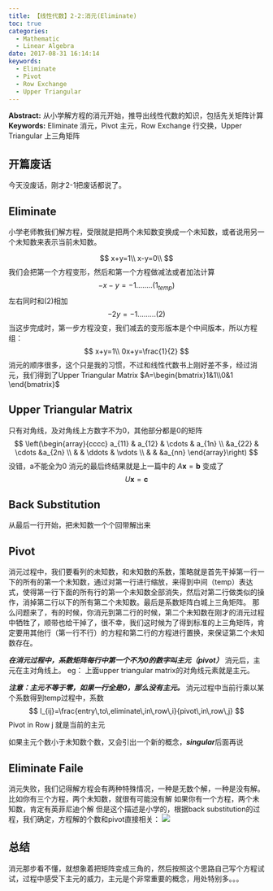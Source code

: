 ```yaml
---
title: 【线性代数】2-2:消元(Eliminate)
toc: true
categories:
  - Mathematic
  - Linear Algebra
date: 2017-08-31 16:14:14
keywords:
  - Eliminate
  - Pivot
  - Row Exchange
  - Upper Triangular
---
```

**Abstract:** 从小学解方程的消元开始，推导出线性代数的知识，包括先关矩阵计算
**Keywords:** Eliminate 消元，Pivot 主元，Row Exchange 行交换，Upper Triangular 上三角矩阵
<!--more-->



## 开篇废话
今天没废话，刚才2-1把废话都说了。
## Eliminate
小学老师教我们解方程，受限就是把两个未知数变换成一个未知数，或者说用另一个未知数来表示当前未知数。

$$
x+y=1\\
x-y=0\\
$$
我们会把第一个方程变形，然后和第一个方程做减法或者加法计算
$$
-x-y=-1........(1_{temp})
$$
左右同时和(2)相加
$$
-2y=-1.........(2)
$$
当这步完成时，第一步方程没变，我们减去的变形版本是个中间版本，所以方程组：
$$
x+y=1\\
0x+y=\frac{1}{2}
$$
消元的顺序很多，这个只是我的习惯，不过和线性代数书上刚好差不多，经过消元，我们得到了Upper Triangular Matrix $A=\begin{bmatrix}1&1\\0&1 \end{bmatrix}$
## Upper Triangular Matrix
只有对角线，及对角线上方数字不为0，其他部分都是0的矩阵
$$
\left(\begin{array}{cccc}
a_{11} & a_{12} & \cdots & a_{1n} \\
       &a_{22}  & \cdots &a_{2n}  \\
       &        & \ddots & \vdots \\
       &        &        &a_{nn}
\end{array}\right)
$$
没错，a不能全为0
消元的最后终结果就是上一篇中的 $A\textbf{x}=\textbf{b}$ 变成了
$$
U\textbf{x}=\textbf{c}
$$
## Back Substitution
从最后一行开始，把未知数一个个回带解出来
## Pivot
消元过程中，我们要看列的未知数，和未知数的系数，策略就是首先干掉第一行一下的所有的第一个未知数，通过对第一行进行缩放，来得到中间（temp）表达式，使得第一行下面的所有行的第一个未知数全部消失，然后对第二行做类似的操作，消掉第二行以下的所有第二个未知数。最后是系数矩阵白城上三角矩阵。
那么问题来了，有的时候，你消元到第二行的时候，第二个未知数在刚才的消元过程中牺牲了，顺带也给干掉了，很不幸，我们这时候为了得到标准的上三角矩阵，肯定要用其他行（第一行不行）的方程和第二行的方程进行置换，来保证第二个未知数存在。

***在消元过程中，系数矩阵每行中第一个不为0的数字叫主元（pivot）***
消元后，主元在主对角线上。
eg：
上面upper triangular matrix的对角线元素就是主元。

***注意：主元不等于零，如果一行全是0，那么没有主元。***
消元过程中当前行乘以某个系数得到temp过程中，系数
$$ l_{ij}=\frac{entry\,to\,eliminate\,in\,row\,i}{pivot\,in\,row\,j} $$
Pivot in Row j 就是当前的主元

如果主元个数小于未知数个数，又会引出一个新的概念，***singular***后面再说
## Eliminate Faile
消元失败，我们记得解方程会有两种特殊情况，一种是无数个解，一种是没有解。
比如你有三个方程，两个未知数，就很有可能没有解
如果你有一个方程，两个未知数，肯定有英菲尼迪个解
但是这个描述是小学的，根据back substitution的过程，我们确定，方程解的个数和pivot直接相关：
![](https://tony4ai-1251394096.cos.ap-hongkong.myqcloud.com/blog_images/Math-Linear-Algebra-Chapter-2-2/eliminate_faile.png)
## 总结
消元那步看不懂，就想象着把矩阵变成三角的，然后按照这个思路自己写个方程试试，过程中感受下主元的威力，主元是个非常重要的概念，用处特别多。。。
